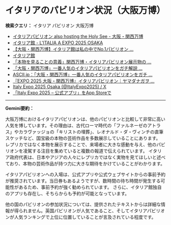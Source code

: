 # イタリアのパビリオン状況（大阪万博）

**検索クエリ：** イタリア パビリオン 大阪万博

- [イタリアパビリオン also hosting the Holy See - 大阪・関西万博](https://www.expo2025.or.jp/official-participant/italy/)
- [イタリア館 - L'ITALIA A EXPO 2025 OSAKA](https://www.italyexpo2025osaka.it/ja/itariaguan)
- [【大阪・関西万博】イタリア館は私の中でNo.1パビリオン ...](https://yukonosuke.com/entry/osaka_banpaku_italy)
- [イタリア館](https://www.italyexpo2025osaka.it/ja)
- [「本物を見ることの意義」関西万博・イタリアパビリオン展示物の ...](https://news.yahoo.co.jp/articles/1f095a575d9b62fd1c0049dfde65292399461d75)
- [「大阪・関西万博」一番人気のイタリアパビリオンをガチ解説 ...](https://lovewalker.jp/elem/000/004/268/4268276/)
- [ASCII.jp：「大阪・関西万博」一番人気のイタリアパビリオンをガチ ...](https://ascii.jp/elem/000/004/268/4268276/)
- [『EXPO 2025 大阪・関西万博』イタリアパビリオン｜ヤマダナガヲ ...](https://note.com/yamada_tourist/n/n8e18f9e7de68)
- [Italy Expo 2025 Osaka (@ItalyExpo2025) / X](https://x.com/italyexpo2025?lang=ja)
- [「Italy Expo 2025 – 公式アプリ」をApp Storeで](https://apps.apple.com/jp/app/italy-expo-2025-%E5%85%AC%E5%BC%8F%E3%82%A2%E3%83%97%E3%83%AA/id6744029374)


---

**Gemini要約：**

大阪万博におけるイタリアパビリオンは、他のパビリオンと比較して非常に高い人気を博しています。その理由は、古代ローマ時代の「ファルネーゼのアトラス」やカラヴァッジョの「キリストの埋葬」、レオナルド・ダ・ヴィンチの直筆スケッチなど、国宝級の本物の芸術作品を多数展示していることにあります。  レプリカではなく本物を展示することで、来場者に大きな感動を与え、他のパビリオンを凌駕する注目を集めていると複数の報道で伝えられています。  イタリア政府代表は、日本やアジアの人々にレプリカではなく実物を見てほしいと述べており、本物の芸術作品が持つ力に大きな期待をかけていることがわかります。

イタリアパビリオンへの入場は、公式アプリや公式ウェブサイトからの事前予約が推奨されています。当日券もあるようですが、数時間の待ち時間が発生する可能性があるため、事前予約が強く勧められています。  さらに、イタリア館独自のアプリも存在し、そちらからも予約が可能となっています。

他の国のパビリオンの参加状況については、提供されたテキストからは詳細な情報が得られません。英国パビリオンが人気であること、そしてイタリアパビリオンが人気ランキングで上位に位置していることが言及されている程度です。


